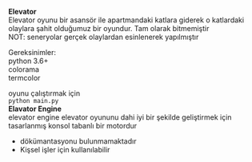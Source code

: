 **Elevator**<br>
Elevator oyunu bir asansör ile apartmandaki katlara giderek o katlardaki olaylara şahit olduğumuz bir oyundur. Tam olarak bitmemiştir<br>
NOT: seneryolar gerçek olaylardan esinlenerek yapılmıştır<br>

Gereksinimler:<br>
python 3.6+<br>
colorama<br>
termcolor<br>

oyunu çalıştırmak için<br>
`python main.py`<br>
**Elavator Engine**<br>
elevator engine elevator oyununu dahi iyi bir şekilde geliştirmek için tasarlanmış konsol tabanlı bir motordur<br>
- dökümantasyonu bulunmamaktadır<br>
- Kişsel işler için kullanılabilir<br>
